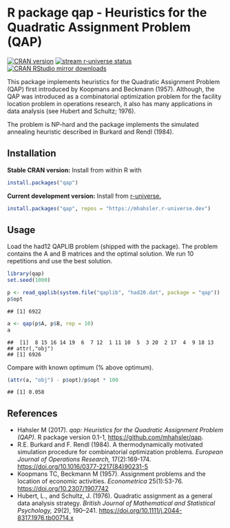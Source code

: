 
# R package qap - Heuristics for the Quadratic Assignment Problem (QAP)

[![CRAN
version](http://www.r-pkg.org/badges/version/qap)](https://CRAN.R-project.org/package=qap)
[![stream r-universe
status](https://mhahsler.r-universe.dev/badges/qap)](https://mhahsler.r-universe.dev/ui#package:qap)
[![CRAN RStudio mirror
downloads](http://cranlogs.r-pkg.org/badges/qap)](https://CRAN.R-project.org/package=qap)

This package implements heuristics for the Quadratic Assignment Problem
(QAP) first introduced by Koopmans and Beckmann (1957). Although, the
QAP was introduced as a combinatorial optimization problem for the
facility location problem in operations research, it also has many
applications in data analysis (see Hubert and Schultz; 1976).

The problem is NP-hard and the package implements the simulated
annealing heuristic described in Burkard and Rendl (1984).

## Installation

**Stable CRAN version:** Install from within R with

``` r
install.packages("qap")
```

**Current development version:** Install from
[r-universe.](https://mhahsler.r-universe.dev/ui#package:qap)

``` r
install.packages("qap", repos = "https://mhahsler.r-universe.dev")
```

## Usage

Load the had12 QAPLIB problem (shipped with the package). The problem
contains the A and B matrices and the optimal solution. We run 10
repetitions and use the best solution.

``` r
library(qap)
set.seed(1000)

p <- read_qaplib(system.file("qaplib", "had20.dat", package = "qap"))
p$opt
```

    ## [1] 6922

``` r
a <- qap(p$A, p$B, rep = 10)
a
```

    ##  [1]  8 15 16 14 19  6  7 12  1 11 10  5  3 20  2 17  4  9 18 13
    ## attr(,"obj")
    ## [1] 6926

Compare with known optimum (% above optimum).

``` r
(attr(a, "obj") - p$opt)/p$opt * 100
```

    ## [1] 0.058

## References

-   Hahsler M (2017). *qap: Heuristics for the Quadratic Assignment
    Problem (QAP)*. R package version 0.1-1,
    <https://github.com/mhahsler/qap>.
-   R.E. Burkard and F. Rendl (1984). A thermodynamically motivated
    simulation procedure for combinatorial optimization problems.
    *European Journal of Operations Research,* 17(2):169-174.
    <https://doi.org/10.1016/0377-2217(84)90231-5>
-   Koopmans TC, Beckmann M (1957). Assignment problems and the location
    of economic activities. *Econometrica* 25(1):53-76.
    <https://doi.org/10.2307/1907742>
-   Hubert, L., and Schultz, J. (1976). Quadratic assignment as a
    general data analysis strategy. *British Journal of Mathematical and
    Statistical Psychology,* 29(2), 190–241.
    <https://doi.org/10.1111/j.2044-8317.1976.tb00714.x>
